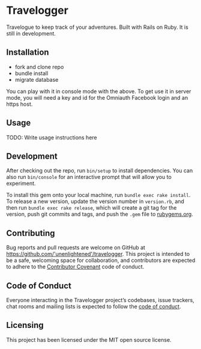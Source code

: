 # Travelogger

Travelogue to keep track of your adventures. Built with Rails on Ruby. It is still in development.

## Installation

 - fork and clone repo
 - bundle install
 - migrate database
 
 You can play with it in console mode with the above. To get use it in server mode, you will need a key and id for the Omniauth Facebook login and an https host.

## Usage

TODO: Write usage instructions here

## Development

After checking out the repo, run `bin/setup` to install dependencies. You can also run `bin/console` for an interactive prompt that will allow you to experiment.

To install this gem onto your local machine, run `bundle exec rake install`. To release a new version, update the version number in `version.rb`, and then run `bundle exec rake release`, which will create a git tag for the version, push git commits and tags, and push the `.gem` file to [rubygems.org](https://rubygems.org).

## Contributing

Bug reports and pull requests are welcome on GitHub at https://github.com/'unenlightened'/travelogger. This project is intended to be a safe, welcoming space for collaboration, and contributors are expected to adhere to the [Contributor Covenant](http://contributor-covenant.org) code of conduct.

## Code of Conduct

Everyone interacting in the Travelogger project’s codebases, issue trackers, chat rooms and mailing lists is expected to follow the [code of conduct](https://github.com/'unenlightened'/travelogger/blob/master/CODE_OF_CONDUCT.md).

## Licensing

This project has been licensed under the MIT open source license.

